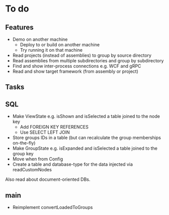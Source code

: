 # To do

## Features

- Demo on another machine
  - Deploy to or build on another machine
  - Try running it on that machine
- Read projects (instead of assemblies) to group by source directory
- Read assemblies from multiple subdirectories and group by subdirectory
- Find and show inter-process connections e.g. WCF and gRPC
- Read and show target framework (from assembly or project)

## Tasks

## SQL

- Make ViewState e.g. isShown and isSelected a table joined to the node key
  - Add FOREIGN KEY REFERENCES
  - Use SELECT LEFT JOIN
- Store groups IDs in a table (but can recalculate the group memberships on-the-fly)
- Make GroupState e.g. isExpanded and isSelected a table joined to the group key
- Move when from Config
- Create a table and database-type for the data injected via readCustomNodes

Also read about document-oriented DBs.

## main

- Reimplement convertLoadedToGroups
